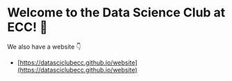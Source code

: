 # Welcome to the Data Science Club at ECC! 👋

We also have a website 👇

- [https://datasciclubecc.github.io/website](https://datasciclubecc.github.io/website)
